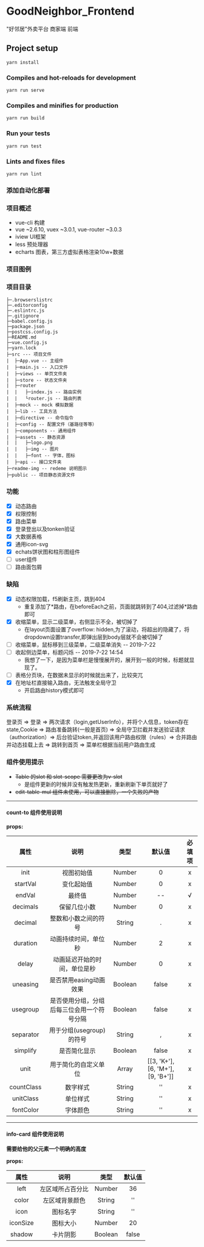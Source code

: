# GoodNeighbor_Frontend
"好邻居"外卖平台 商家端 前端

## Project setup
```
yarn install
```

### Compiles and hot-reloads for development
```
yarn run serve
```

### Compiles and minifies for production
```
yarn run build
```

### Run your tests
```
yarn run test
```

### Lints and fixes files
```
yarn run lint
```
### 添加自动化部署
### 项目概述
- vue-cli 构建
- vue ~2.6.10, vuex ~3.0.1, vue-router ~3.0.3
- iview UI框架
- less 预处理器
- echarts 图表，第三方虚拟表格渲染10w+数据
### 项目图例


### 项目目录
```
├─.browserslistrc
├─.editorconfig
├─.eslintrc.js
├─.gitignore
├─babel.config.js
├─package.json
├─postcss.config.js
├─README.md
├─vue.config.js
├─yarn.lock
├─src --- 项目文件
|  ├─App.vue -- 主组件
|  ├─main.js -- 入口文件
|  ├─views -- 单页文件夹
|  ├─store -- 状态文件夹
|  ├─router
|  |   ├─index.js -- 路由实例
|  |   └router.js -- 路由列表
|  ├─mock -- mock 模拟数据
|  ├─lib -- 工具方法
|  ├─directive -- 命令指令
|  ├─config -- 配置文件（基路径等等）
|  ├─components -- 通用组件
|  ├─assets -- 静态资源
|  |   ├─logo.png
|  |   ├─img -- 图片
|  |   ├─font -- 字体，图标
|  ├─api -- 接口文件夹
├─readme-img -- redeme 说明图示
├─public -- 项目静态资源文件

```
### 功能
 - [x] 动态路由
 - [x] 权限控制
 - [x] 路由菜单
 - [x] 登录登出以及tonken验证
 - [x] 大数据表格
 - [x] 通用icon-svg
 - [x] echats饼状图和柱形图组件
 - [ ] user组件
 - [ ] 路由面包屑
### 缺陷
- [x] 动态权限加载，f5刷新主页，跳到404
  - 重复添加了\*路由，在beforeEach之前，页面就跳转到了404,过滤掉\*路由即可
- [X] 收缩菜单，显示二级菜单，右侧显示不全，被切掉了
  - 在layout页面设置了overflow: hidden,为了滚动，将超出的隐藏了，将dropdown设置transfer,即弹出层到body层就不会被切掉了
- [ ] 收缩菜单，鼠标移到三级菜单，二级菜单消失 -- 2019-7-22
- [ ] 收起侧边菜单，标题闪烁 -- 2019-7-22 14:54
  - 我想了一下，是因为菜单栏是慢慢展开的，展开到一般的时候，标题就显现了。
- [ ] 表格分页块，在数据未显示的时候就出来了，比较突兀
- [x] 在地址栏直接输入路由，无法触发全局守卫
  - 开启路由history模式即可
### 系统流程
登录页 => 登录 => 两次请求（login,getUserInfo），并将个人信息，token存在state,Cookie => 路由准备跳转(一般是首页)
=> 全局守卫拦截并发送验证请求（authorization）=> 后台验证token,并返回该用户路由权限（rules）=> 合并路由并动态挂载上去
=> 跳转到首页 => 菜单栏根据当前用户路由生成

### 组件使用提示
- ~~Table 的slot 和 slot-scope 需要更改为v-slot~~
  - 是组件更新的时候并没有触发热更新，重新刷新下单页就好了
- ~~edit-table-mul 组件未使用，可以直接删除，一个失败的产物~~
----
#### count-to 组件使用说明

**props:**

属性|说明|类型|默认值|必填项
:-:|:-:|:-:|:-:|:-:
init|视图初始值|Number|0|x
startVal|变化起始值|Number|0|x
endVal|最终值|Number| -- | √
decimals|保留几位小数|Number|0|x
decimal|整数和小数之间的符号|String|.|x
duration|动画持续时间，单位秒|Number|2|x
delay|动画延迟开始的时间，单位是秒|Number|0|x
uneasing|是否禁用easing动画效果|Boolean|false|x
usegroup|是否使用分组，分组后每三位会用一个符号分隔|Boolean|false|x
separator|用于分组(usegroup)的符号|String|,|x
simplify|是否简化显示|Boolean|false|x
unit|用于简化的自定义单位|Array|[[3, 'K+'], [6, 'M+'], [9, 'B+']]|x
countClass|数字样式|String|''|x
unitClass|单位样式|String|''|x
fontColor|字体颜色|String|''|x


----

#### info-card 组件使用说明

**需要给他的父元素一个明确的高度**

**props:**

属性|说明|类型|默认值
:-:|:-:|:-:|:-:|
left|左区域所占百分比|Number|36
color|左区域背景颜色|String|''
icon|图标名字|String|''
iconSize|图标大小|Number|20
shadow|卡片阴影|Boolean|false

